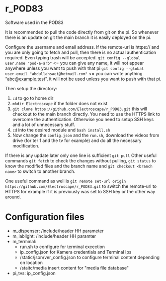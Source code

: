 # r_POD83

Software used in the POD83

It is recommended to pull the code directly from git on the pi. So whenever there is an update on git the main branch it is easily deployed on the pi.

Configure the username and email address. If the remote-url is https:// and you are only going to fetch and pull, then there is no actual authentication required. Even typing trash will be accepted.
`git config --global user.name "pod-a-arb"`  <= you can give any name, it will not appear anywhere unless you want to push with that pi
`git config --global user.email "abdullahsaei@hotmail.com"` <= you can write anything “abc@example.test”,  it will not be used unless you want to push with that pi.

Then setup the directory:
1. `cd` to go to home dir
2. `mkdir Electroscape` if the folder does not exist
3. `git clone https://github.com/Electroscape/r_POD83.git`  this will checkout to the main branch directly. You need to use the HTTPS link to overcome the authentication. Otherwise you need to setup SSH keys and a lot of unnecessary stuff.
4. `cd` into the desired module and `bash install.sh`
5. Now change the `config.json` and the `run.sh`, download the videos from drive (for ter 1 and the tv for example) and do all the necessary modification.

If there is any update later only one line is sufficient `git pull`
Other useful commands `git fetch` to check the changes without pulling, `git status` to know the modified files and the branch name and `git checkout <branch name>`  to switch to another branch.

One useful command as well is `git remote set-url origin https://github.com/Electroscape/r_POD83.git` to switch the remote-url to HTTPS  for example if it is previously was set to SSH key  or the other way around.


# Configuration files

 * m_dispenser: /include/header HH parameter
 * m_lablight: /include/header HH paramter
 * m_terminal:
   * run.sh to configure for terminal excection
   * ip_config.json for Kamera credentials and Terminal Ips
   * /static/json/ver_config.json to configure terminal content depending on location
   * /staitc/media insert content for "media file database"
 * pi_tvs: ip_config.json 